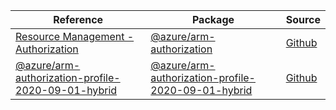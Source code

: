 | Reference | Package | Source |
|---|---|---|
|[Resource Management - Authorization](arm-authorization-readme.md)|[@azure/arm-authorization](https://www.npmjs.com/package/@azure/arm-authorization)|[Github](https://github.com/Azure/azure-sdk-for-js/blob/main/sdk/authorization/arm-authorization)|
|[@azure/arm-authorization-profile-2020-09-01-hybrid](arm-authorization-profile-2020-09-01-hybrid-readme.md)|[@azure/arm-authorization-profile-2020-09-01-hybrid](https://www.npmjs.com/package/@azure/arm-authorization-profile-2020-09-01-hybrid)|[Github](https://github.com/Azure/azure-sdk-for-js/blob/main/sdk/authorization/arm-authorization-profile-2020-09-01-hybrid)|
